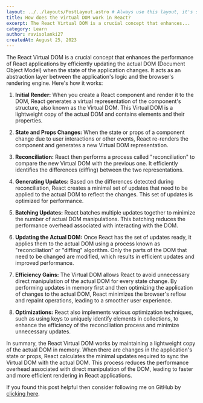 ```yaml
---
layout: ../../layouts/PostLayout.astro # Always use this layout, it's so the post gets properly styled
title: How does the virtual DOM work in React?
excerpt: The React Virtual DOM is a crucial concept that enhances...
category: Learn
author: ravisolanki27
createdAt: August 25, 2023
---
```


The React Virtual DOM is a crucial concept that enhances the performance of React applications by efficiently updating the actual DOM (Document Object Model) when the state of the application changes. It acts as an abstraction layer between the application's logic and the browser's rendering engine. Here's how it works:

1. **Initial Render:**
   When you create a React component and render it to the DOM, React generates a virtual representation of the component's structure, also known as the Virtual DOM. This Virtual DOM is a lightweight copy of the actual DOM and contains elements and their properties.

2. **State and Props Changes:**
   When the state or props of a component change due to user interactions or other events, React re-renders the component and generates a new Virtual DOM representation.

3. **Reconciliation:**
   React then performs a process called "reconciliation" to compare the new Virtual DOM with the previous one. It efficiently identifies the differences (diffing) between the two representations.

4. **Generating Updates:**
   Based on the differences detected during reconciliation, React creates a minimal set of updates that need to be applied to the actual DOM to reflect the changes. This set of updates is optimized for performance.

5. **Batching Updates:**
   React batches multiple updates together to minimize the number of actual DOM manipulations. This batching reduces the performance overhead associated with interacting with the DOM.

6. **Updating the Actual DOM:**
   Once React has the set of updates ready, it applies them to the actual DOM using a process known as "reconciliation" or "diffing" algorithm. Only the parts of the DOM that need to be changed are modified, which results in efficient updates and improved performance.

7. **Efficiency Gains:**
   The Virtual DOM allows React to avoid unnecessary direct manipulation of the actual DOM for every state change. By performing updates in memory first and then optimizing the application of changes to the actual DOM, React minimizes the browser's reflow and repaint operations, leading to a smoother user experience.

8. **Optimizations:**
   React also implements various optimization techniques, such as using keys to uniquely identify elements in collections, to enhance the efficiency of the reconciliation process and minimize unnecessary updates.

In summary, the React Virtual DOM works by maintaining a lightweight copy of the actual DOM in memory. When there are changes in the application's state or props, React calculates the minimal updates required to sync the Virtual DOM with the actual DOM. This process reduces the performance overhead associated with direct manipulation of the DOM, leading to faster and more efficient rendering in React applications.

If you found this post helpful then consider following me on GitHub by [clicking here](https://github.com/RaviSolanki27).
